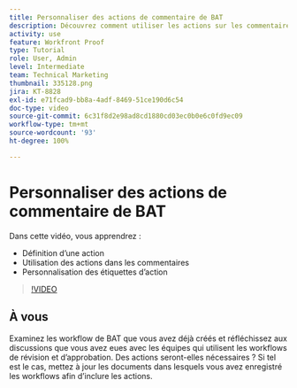 ```yaml
---
title: Personnaliser des actions de commentaire de BAT
description: Découvrez comment utiliser les actions sur les commentaires des BAT. Découvrez comment configurer et personnaliser les étiquettes d’action pour les fonctions de relecture.
activity: use
feature: Workfront Proof
type: Tutorial
role: User, Admin
level: Intermediate
team: Technical Marketing
thumbnail: 335128.png
jira: KT-8828
exl-id: e71fcad9-bb8a-4adf-8469-51ce190d6c54
doc-type: video
source-git-commit: 6c31f8d2e98ad8cd1880cd03ec0b0e6c0fd9ec09
workflow-type: tm+mt
source-wordcount: '93'
ht-degree: 100%

---
```


# Personnaliser des actions de commentaire de BAT

Dans cette vidéo, vous apprendrez :

* Définition d’une action
* Utilisation des actions dans les commentaires
* Personnalisation des étiquettes d’action

>[!VIDEO](https://video.tv.adobe.com/v/335128/?quality=12&learn=on)

## À vous

Examinez les workflow de BAT que vous avez déjà créés et réfléchissez aux discussions que vous avez eues avec les équipes qui utilisent les workflows de révision et d’approbation. Des actions seront-elles nécessaires ? Si tel est le cas, mettez à jour les documents dans lesquels vous avez enregistré les workflows afin d’inclure les actions.

